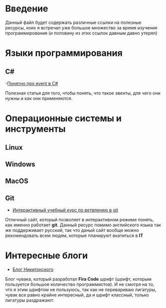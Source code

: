 # Введение

Данный файл будет содержать различные ссылки на полезные ресурсы, коих я встречал уже большое множество за время изучения программирования (и половину из этих ссылок давным давно утерял)

# Языки программирования

## **C#**

-[Понятно про event в C#](https://code-maze.com/csharp-events/)

Полезная статья для того, чтобы понять, что такое эвенты, для чего они нужны и как они применяются.

# Операционные системы и инструменты

## **Linux**

## **Windows**

## **MacOS**

## **Git**

- [Интерактивный учебный курс по ветвлению в git](https://learngitbranching.js.org/?locale=ru_RU)

Отличный сайт, который позволяет в интерактивном режиме понять, как именно работает **git**.
Данный ресурс помимо английского языка так же поддерживает русский, так что даный сайт вообще можно рекомендовать всем людям, которые планируют вкатиться в **IT**

# Интересные блоги

- [Блог Никитонского](https://tonsky.me/)

Блог чувака, который разработал **Fira Code** шрифт (шрифт, которым пользуется большое количество программистов).
И не смотря на то, что я этим шрифтом не пользуюсь, так как не перевариваю лигатуры, чувак все равно крайне интересный, да и шрифт классный, только лигатуры раздражают.
